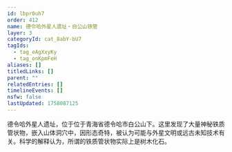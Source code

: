 ```yaml
---
id: lbpr0uh7
order: 412
name: 德令哈外星人遗址・白公山铁管
layer: 3
categoryId: cat_8abY-bU7
tagIds:
  - tag_eAgXxyKy
  - tag_onKpmFeH
aliases: []
titledLinks: []
parent: ""
relatedEntries: []
timelineEvents: []
nsfw: false
lastUpdated: 1758087125
---
```


德令哈外星人遗址，位于位于青海省德令哈市白公山下。这里发现了大量神秘铁质管状物，嵌入山体洞穴中，因形态奇特，被认为可能与外星文明或远古未知技术有关。科学的解释认为，所谓的铁质管状物实际上是树木化石。